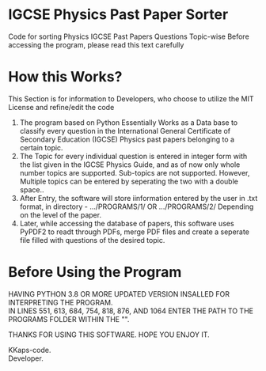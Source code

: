 # IGCSE Physics Past Paper Sorter

Code for sorting Physics IGCSE Past Papers Questions Topic-wise
Before accessing the program, please read this text carefully <br/>

# How this Works?
This Section is for information to Developers, who choose to utilize the MIT License and refine/edit the code
1. The program based on Python Essentially Works as a Data base to classify every question in the International General Certificate of Secondary Education (IGCSE) Physics past papers belonging to a certain topic.<br/>
2. The Topic for every individual question is entered in integer form with the list given in the IGCSE Physics Guide, and as of now only whole number topics are supported. Sub-topics are not supported. However, Multiple topics can be entered by seperating the two with a double space..<br/>
3. After Entry, the software will store iinformation entered by the user in .txt format, in directory -  .../PROGRAMS/1/ OR .../PROGRAMS/2/ Depending on the level of the paper. <br/>
4. Later, while accessing the database of papers, this software uses PyPDF2 to readt through PDFs, merge PDF files and create a seperate file filled with questions of the desired topic.<br/>

# Before Using the Program
HAVING PYTHON 3.8 OR MORE UPDATED VERSION INSALLED FOR INTERPRETING THE PROGRAM.<br/>
IN LINES 551, 613, 684, 754, 818, 876, AND 1064 ENTER THE PATH TO THE PROGRAMS FOLDER WITHIN THE "".<br/>

THANKS FOR USING THIS SOFTWARE. HOPE YOU ENJOY IT.

KKaps-code.<br/>
Developer.
